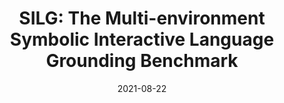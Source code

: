 ---
title: "SILG: The Multi-environment Symbolic Interactive Language Grounding Benchmark"
date: 2021-08-22
draft: false
post_type: publication
authors: [victorz, hjwang, sidaw, karthikn, lukez]
venue: NeurIPS 2021
tags: []
direct_link: https://arxiv.org/abs/2110.10661

code: https://github.com/vzhong/silg
link: https://arxiv.org/abs/2110.10661
---